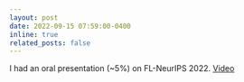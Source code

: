 ```yaml
---
layout: post
date: 2022-09-15 07:59:00-0400
inline: true
related_posts: false
---
```


I had an oral presentation (~5%) on FL-NeurIPS 2022. [Video](https://slideslive.com/38993504/federated-learning-with-online-adaptive-heterogeneous-local-models)


